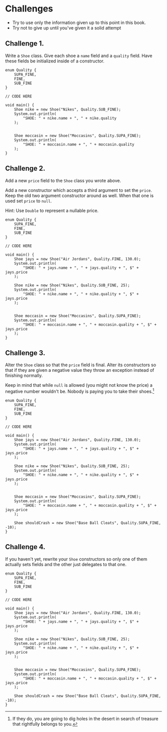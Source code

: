 # Challenges

- Try to use only the information given up to this point in this book.
- Try not to give up until you've given it a solid attempt

## Challenge 1.

Write a `Shoe` class. Give each shoe a `name` field and a `quality` field.
Have these fields be initialized inside of a constructor.

```java,editable
enum Quality {
    SUPA_FINE,
    FINE,
    SUB_FINE
}

// CODE HERE

void main() {
    Shoe nike = new Shoe("Nikes", Quality.SUB_FINE);
    System.out.println(
        "SHOE: " + nike.name + ", " + nike.quality
    );


    Shoe moccasin = new Shoe("Moccasins", Quality.SUPA_FINE);
    System.out.println(
        "SHOE: " + moccasin.name + ", " + moccasin.quality
    );
}
```

## Challenge 2.

Add a new `price` field to the `Shoe` class you wrote above.

Add a new constructor which accepts a third argument to set the `price`.
Keep the old two argument constructor around as well. When that one is
used set `price` to `null`.

Hint: Use `Double` to represent a nullable price.

```java,editable
enum Quality {
    SUPA_FINE,
    FINE,
    SUB_FINE
}

// CODE HERE

void main() {
    Shoe jays = new Shoe("Air Jordans", Quality.FINE, 130.0);
    System.out.println(
        "SHOE: " + jays.name + ", " + jays.quality + ", $" + jays.price
    );

    Shoe nike = new Shoe("Nikes", Quality.SUB_FINE, 25);
    System.out.println(
        "SHOE: " + nike.name + ", " + nike.quality + ", $" + jays.price
    );


    Shoe moccasin = new Shoe("Moccasins", Quality.SUPA_FINE);
    System.out.println(
        "SHOE: " + moccasin.name + ", " + moccasin.quality + ", $" + jays.price
    );
}
```

## Challenge 3.

Alter the `Shoe` class so that the `price` field is final.
Alter its constructors so that if they are given a negative
value they throw an exception instead of finishing normally.

Keep in mind that while `null` is allowed (you might not know the price)
a negative number wouldn't be. Nobody is paying you to take their shoes.[^holes]

```java,editable
enum Quality {
    SUPA_FINE,
    FINE,
    SUB_FINE
}

// CODE HERE

void main() {
    Shoe jays = new Shoe("Air Jordans", Quality.FINE, 130.0);
    System.out.println(
        "SHOE: " + jays.name + ", " + jays.quality + ", $" + jays.price
    );

    Shoe nike = new Shoe("Nikes", Quality.SUB_FINE, 25);
    System.out.println(
        "SHOE: " + nike.name + ", " + nike.quality + ", $" + jays.price
    );


    Shoe moccasin = new Shoe("Moccasins", Quality.SUPA_FINE);
    System.out.println(
        "SHOE: " + moccasin.name + ", " + moccasin.quality + ", $" + jays.price
    );

    Shoe shouldCrash = new Shoe("Base Ball Cleats", Quality.SUPA_FINE, -10);
}
```

[^holes]: If they do, you are going to dig holes in the desert in search of treasure that rightfully belongs
to you.

## Challenge 4.

If you haven't yet, rewrite your `Shoe` constructors so only one of them actually sets fields
and the other just delegates to that one.

```java,editable
enum Quality {
    SUPA_FINE,
    FINE,
    SUB_FINE
}

// CODE HERE

void main() {
    Shoe jays = new Shoe("Air Jordans", Quality.FINE, 130.0);
    System.out.println(
        "SHOE: " + jays.name + ", " + jays.quality + ", $" + jays.price
    );

    Shoe nike = new Shoe("Nikes", Quality.SUB_FINE, 25);
    System.out.println(
        "SHOE: " + nike.name + ", " + nike.quality + ", $" + jays.price
    );


    Shoe moccasin = new Shoe("Moccasins", Quality.SUPA_FINE);
    System.out.println(
        "SHOE: " + moccasin.name + ", " + moccasin.quality + ", $" + jays.price
    );

    Shoe shouldCrash = new Shoe("Base Ball Cleats", Quality.SUPA_FINE, -10);
}
```